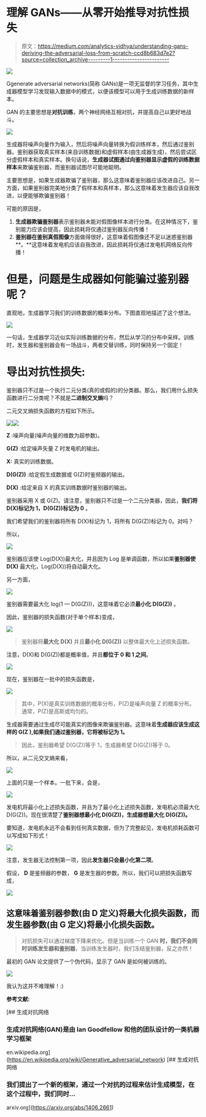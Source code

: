 # 理解 GANs——从零开始推导对抗性损失

> 原文：<https://medium.com/analytics-vidhya/understanding-gans-deriving-the-adversarial-loss-from-scratch-ccd8b683d7e2?source=collection_archive---------1----------------------->

![](img/7a81b21bed0595e4e40eaae33068b2d4.png)

Ggenerate adversarial networks(简称 GANs)是一项无监督的学习任务，其中生成器模型学习发现输入数据中的模式，以便该模型可以用于生成训练数据的新样本。

GAN 的主要思想是**对抗训练**，两个神经网络互相对抗，并提高自己以更好地战斗。

![](img/f5fca9af60a5e47cf28c280f5c233534.png)

生成器将噪声向量作为输入，然后将噪声向量转换为假训练样本，然后通过鉴别器。鉴别器获取真实样本(来自训练数据)和虚假样本(由生成器生成)，然后尝试区分虚假样本和真实样本。换句话说，**生成器试图通过向鉴别器显示虚假的训练数据样本**来欺骗鉴别器，而鉴别器试图尽可能地聪明。

主要思想是，如果生成器欺骗了鉴别器，那么这意味着鉴别器应该改进自己。另一方面，如果鉴别器完美地分类了假样本和真样本，那么这意味着发生器应该自我改进，以便能够欺骗鉴别器！

可能的原因是，

1.  **生成器欺骗鉴别器**表示鉴别器未能对假图像样本进行分类。在这种情况下，鉴别能力应该会提高，因此损耗将仅通过鉴别器反向传播！
2.  **鉴别器在鉴别真假图像**方面做得很好，这意味着假图像还不足以迷惑鉴别器**。**这意味着发电机应该自我改进，因此损耗将仅通过发电机网络反向传播！

# 但是，问题是生成器如何能骗过鉴别器呢？

直观地，生成器学习我们的训练数据的概率分布。下图直观地描述了这个想法。

![](img/7158df11bd9a7dcb97d369f1ff292572.png)

一句话，生成器学习近似实际训练数据的分布，然后从学习的分布中采样。训练时，发生器和鉴别器会有一场战斗，两者交替训练，同时保持另一个固定！

# 导出对抗性损失:

鉴别器只不过是一个执行二元分类(真的或假的)的分类器。那么，我们用什么损失函数进行二分类呢？不就是**二进制交叉熵**吗？

二元交叉熵损失函数的方程如下所示。

![](img/e7fc05b278c97041c6756810e4bec07b.png)![](img/0a6a589a004ae172f3c3a468d03e89c3.png)

**Z** :噪声向量(噪声向量的维数为超参数)。

**G(Z)** :给定噪声矢量 Z 时发电机的输出。

**X:** 真实的训练数据。

**D(G(Z))** :给定假生成数据或 G(Z)时鉴频器的输出。

**D(X)** :给定来自 X 的真实训练数据时鉴别器的输出。

鉴别器采用 X 或 G(Z)。请注意，鉴别器只不过是一个二元分类器，因此，**我们将 D(X)标记为 1，D(G(Z))标记为 0** 。

我们希望我们的鉴别器将所有 D(X)标记为 1，将所有 D(G(Z))标记为 0。对吗？

所以，

![](img/9873167a49d9cbcf56bfd79730b681a4.png)

鉴别器应该使 Log(D(X))最大化，并且因为 Log 是单调函数，所以如果**鉴别器使 D(X)** 最大化，Log(D(X))将自动最大化。

另一方面，

![](img/55effab241435af885187c96ea9c03dd.png)

鉴别器需要最大化 log(1 — D(G(Z)))，这意味着它必须**最小化 D(G(Z))** 。

因此，鉴别器的损失函数(对于单个样本)变成，

![](img/8563dc453ef6aab208bfa3f3755dbda1.png)

> 鉴别器将**最大化 D(X)** 并且**最小化 D(G(Z))** 以整体最大化上述损失函数。

注意，D(X)和 D(G(Z))都是概率值，并且**都位于 0 和 1 之间**。

![](img/cb88d79a1d8eb2e23f15a5c6c6d9ad72.png)

现在，鉴别器在一批中的损失函数是，

![](img/5d8d5d416479198210ffe59b55815d73.png)

> 其中，P(X)是真实训练数据的概率分布，P(Z)是噪声向量 Z 的概率分布。通常，P(Z)是高斯或均匀的。

生成器需要通过生成尽可能真实的图像来欺骗鉴别器。这意味着**生成器应该生成这样的 G(Z ),如果我们通过鉴别器，它将被标记为 1。**

> 因此，鉴别器希望 D(G(Z))等于 1，生成器希望 D(G(Z))等于 0。

所以，从二元交叉熵来看，

![](img/19838b4434b2a64342ea4680b1603855.png)

上面的只是一个样本。一批下来，会是，

![](img/40e0d56baea0176c00d42023ac990069.png)

发电机将最小化上述损失函数，并且为了最小化上述损失函数，发电机必须最大化 D(G(Z))。现在很清楚了**鉴别器想最小化 D(G(Z))，生成器想最大化 D(G(Z))。**

要知道，发电机永远不会看到任何真实数据，但为了完整起见，发电机损耗函数可以写成如下形式！

![](img/8353648a347bec3332d52e72b8cd49ae.png)

注意，发生器无法控制第一项，因此**发生器只会最小化第二项**。

假设， **D** 是鉴频器的参数， **G** 是发生器的参数。所以，我们可以把损失函数写成，

![](img/3fd4a04fa96d10cec11829a928e7cb1f.png)

## **这意味着鉴别器参数(由 D 定义)将最大化损失函数，而发生器参数(由 G 定义)将最小化损失函数。**

> 对抗损失可以通过梯度下降来优化。但是当训练一个 GAN **时，我们不会同时训练发生器和鉴别器**，当训练发生器时，我们冻结鉴别器，反之亦然！

最初的 GAN 论文提供了一个伪代码，显示了 GAN 是如何被训练的。

![](img/39c5bcc55003d39b8d409ae68939e5b9.png)

我认为这并不难理解！:)

**参考文献:**

[](https://en.wikipedia.org/wiki/Generative_adversarial_network) [## 生成对抗网络

### 生成对抗网络(GAN)是由 Ian Goodfellow 和他的团队设计的一类机器学习框架

en.wikipedia.org](https://en.wikipedia.org/wiki/Generative_adversarial_network)  [## 生成对抗网络

### 我们提出了一个新的框架，通过一个对抗的过程来估计生成模型，在这个过程中，我们同时…

arxiv.org](https://arxiv.org/abs/1406.2661)